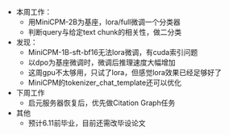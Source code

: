 - 本周工作：
	- 用MiniCPM-2B为基座，lora/full微调一个分类器
	- 判断query与给定text chunk的相关性，做二分类
- 发现：
	- MiniCPM-1B-sft-bf16无法lora微调，有cuda索引问题
	- 以dpo为基座微调时，微调后推理速度大幅增加
	- 这周gpu不太够用，只试了lora，但感觉lora效果已经足够好了
	- MiniCPM的tokenizer_chat_template还可以优化
- 下周工作
	- 启元服务器恢复后，优先做Citation Graph任务
- 其他
	- 预计6.11前毕业，目前还需改毕设论文